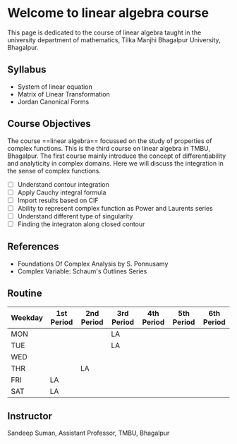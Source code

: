 # Welcome to linear algebra course

This page is dedicated to the course of linear algebra taught in the university department of mathematics, Tilka Manjhi Bhagalpur University, Bhagalpur.

## Syllabus

- System of linear equation
- Matrix of Linear Transformation
- Jordan Canonical Forms

## Course Objectives

The course ==linear algebra== focussed on the study of properties of complex functions. This is the third course on linear algebra in TMBU, Bhagalpur. The first course mainly introduce the concept of differentiability and analyticity in complex domains. Here we will discuss the integration in the sense of complex functions.

- [ ] Understand contour integration
- [ ] Apply Cauchy integral formula
- [ ] Import results based on CIF
- [ ] Ability to represent complex function as Power and Laurents series
- [ ] Understand different type of singularity 
- [ ] Finding the integraton along closed contour

## References

- Foundations Of Complex Analysis by S. Ponnusamy
- Complex Variable: Schaum's Outlines Series

## Routine

| Weekday | 1st Period | 2nd Period | 3rd Period | 4th Period | 5th Period | 6th Period |
|---------|------------|------------|------------|------------|------------|------------|
| MON     |            |            | LA         |            |            |            |
| TUE     |            |            | LA         |            |            |            |
| WED     |            |            |            |            |            |            |
| THR     |            | LA         |            |            |            |            |
| FRI     | LA         |            |            |            |            |            |
| SAT     | LA         |            |            |            |            |            |

## Instructor

Sandeep Suman, Assistant Professor, TMBU, Bhagalpur